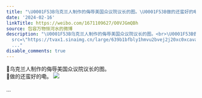 ```yaml
---
title: "\U0001F53B乌克兰人制作的侮辱美国众议院议长的图。\U0001F53B做的还蛮好的嘞。 [图片]"
date: '2024-02-16'
linkTitle: https://weibo.com/1671109627/O0VJGmQBh
source: 包容万物恒河水的微博
description: "\U0001F53B乌克兰人制作的侮辱美国众议院议长的图。<br>\U0001F53B做的还蛮好的嘞。 <img style=\"\"
  src=\"https://tvax1.sinaimg.cn/large/639b1bfbly1hmvu2bvej2j20xc0xcava.jpg\" referrerpolicy=\"no-referrer\"><br><br>
  ..."
disable_comments: true
---
```

🔻乌克兰人制作的侮辱美国众议院议长的图。<br>🔻做的还蛮好的嘞。 <img style="" src="https://tvax1.sinaimg.cn/large/639b1bfbly1hmvu2bvej2j20xc0xcava.jpg" referrerpolicy="no-referrer"><br><br> ...